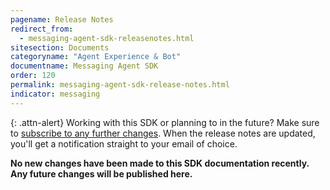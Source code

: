 ```yaml
---
pagename: Release Notes
redirect_from:
  - messaging-agent-sdk-releasenotes.html
sitesection: Documents
categoryname: "Agent Experience & Bot"
documentname: Messaging Agent SDK
order: 120
permalink: messaging-agent-sdk-release-notes.html
indicator: messaging
---
```


{: .attn-alert}
Working with this SDK or planning to in the future? Make sure to [subscribe to any further changes](https://visualping.io/?url=developers.liveperson.com/messaging-agent-sdk-releasenotes.html&mode=web&css=post-content). When the release notes are updated, you'll get a notification straight to your email of choice.

**No new changes have been made to this SDK documentation recently. Any future changes will be published here.**
